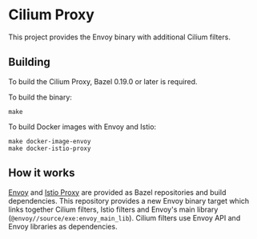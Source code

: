 # Cilium Proxy

This project provides the Envoy binary with additional Cilium filters.

## Building

To build the Cilium Proxy, Bazel 0.19.0 or later is required.

To build the binary:

```
make
```

To build Docker images with Envoy and Istio:

```
make docker-image-envoy
make docker-istio-proxy
```

## How it works

[Envoy](https://github.com/envoyproxy/envoy) and
[Istio Proxy](https://github.com/istio/proxy) are provided as Bazel
repositories and build dependencies. This repository provides a new
Envoy binary target which links together Cilium filters, Istio filters
and Envoy's main library (`@envoy//source/exe:envoy_main_lib`). Cilium
filters use Envoy API and Envoy libraries as dependencies.
